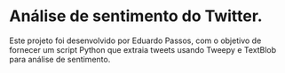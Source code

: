 # Análise de sentimento do Twitter.
Este projeto foi desenvolvido por Eduardo Passos, com o objetivo de fornecer um script Python que extraia tweets usando Tweepy e TextBlob para análise de sentimento.
